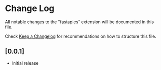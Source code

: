 # Change Log

All notable changes to the "fastapies" extension will be documented in this file.

Check [Keep a Changelog](http://keepachangelog.com/) for recommendations on how to structure this file.

## [0.0.1]

- Initial release